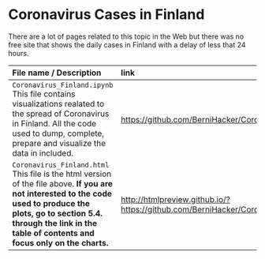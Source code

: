 # Coronavirus Cases in Finland

There are a lot of pages related to this topic in the Web but there was no free site that shows the daily cases in Finland with a delay of less that 24 hours.

File name / Description | link
:---|:---
<code>Coronavirus_Finland.ipynb</code> This file contains visualizations realated to the spread of Coronavirus in Finland. All the code used to dump, complete, prepare and visualize the data in included. | https://github.com/BerniHacker/Coronavirus/blob/master/Coronavirus_Finland.ipynb
<code>Coronavirus_Finland.html</code> This file is the html version of the file above. **If you are not interested to the code used to produce the plots, go to section 5.4. through the link in the table of contents and focus only on the charts.** | http://htmlpreview.github.io/?https://github.com/BerniHacker/Coronavirus/blob/master/Coronavirus_Finland.html